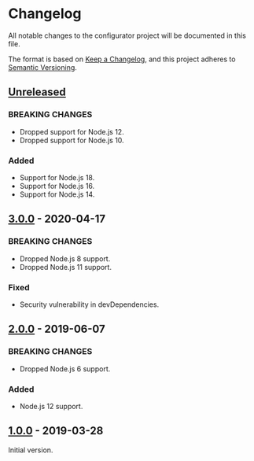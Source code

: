 # Changelog
All notable changes to the configurator project will be documented in this file.

The format is based on [Keep a Changelog](https://keepachangelog.com/en/1.0.0/),
and this project adheres to [Semantic Versioning](https://semver.org/spec/v2.0.0.html).

## [Unreleased]
### BREAKING CHANGES
- Dropped support for Node.js 12.
- Dropped support for Node.js 10.

### Added
- Support for Node.js 18.
- Support for Node.js 16.
- Support for Node.js 14.

## [3.0.0] - 2020-04-17
### BREAKING CHANGES
- Dropped Node.js 8 support.
- Dropped Node.js 11 support.

### Fixed
- Security vulnerability in devDependencies.

## [2.0.0] - 2019-06-07
### BREAKING CHANGES
- Dropped Node.js 6 support.

### Added
- Node.js 12 support.

## [1.0.0] - 2019-03-28
Initial version.

[Unreleased]: https://github.com/Ionaru/configurator/compare/3.0.0...HEAD
[3.0.0]: https://github.com/Ionaru/configurator/compare/2.0.0...3.0.0
[2.0.0]: https://github.com/Ionaru/configurator/compare/1.0.0...2.0.0
[1.0.0]: https://github.com/Ionaru/configurator/compare/90d398e...1.0.0
